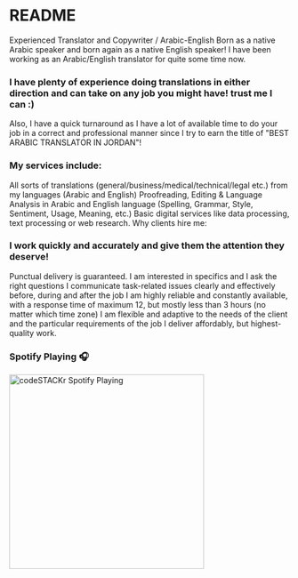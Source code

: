 # README
 Experienced Translator and Copywriter / Arabic-English
Born as a native Arabic speaker and born again as a native English speaker! I have been working as an Arabic/English translator for quite some time now.

### I have plenty of experience doing translations in either direction and can take on any job you might have! trust me I can :)

Also, I have a quick turnaround as I have a lot of available time to do your job in a correct and professional manner since I try to earn the title of "BEST ARABIC TRANSLATOR IN JORDAN"!

### My services include:

All sorts of translations (general/business/medical/technical/legal etc.) from my languages (Arabic and English)
Proofreading, Editing & Language Analysis in Arabic and English language (Spelling, Grammar, Style, Sentiment, Usage, Meaning, etc.)
Basic digital services like data processing, text processing or web research.
Why clients hire me:

### I work quickly and accurately and give them the attention they deserve!
Punctual delivery is guaranteed.
I am interested in specifics and I ask the right questions
I communicate task-related issues clearly and effectively before, during and after the job
I am highly reliable and constantly available, with a response time of maximum 12, but mostly less than 3 hours (no matter which time zone)
I am flexible and adaptive to the needs of the client and the particular requirements of the job
I deliver affordably, but highest-quality work.
### Spotify Playing 🎧

[<img src="https://now-playing-codestackr.vercel.app/api/spotify-playing" alt="codeSTACKr Spotify Playing" width="350" />](https://open.spotify.com/user/swyqyimdc12jajde4vpwd2x1b)
